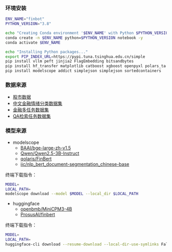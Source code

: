### 环境安装

```bash
ENV_NAME="finbot"
PYTHON_VERSION="3.8"

echo "Creating Conda environment '$ENV_NAME' with Python $PYTHON_VERSION..."
conda create -n $ENV_NAME python=$PYTHON_VERSION notebook -y
conda activate $ENV_NAME

echo "Installing Python packages..."
export PIP_INDEX_URL=https://pypi.tuna.tsinghua.edu.cn/simple
pip install vllm peft jinjia2 FlagEmbedding bitsandbytes
pip install hf_transfer matplotlib catboost xgboost openpyxl polars_ta
pip install modelscope addict simplejson simplejson sortedcontainers
```

### 数据来源

- [股市数据](https://github.com/chenditc/investment_data/releases/download/2024-08-09/qlib_bin.tar.gz)
- [中文金融情绪分类数据集](https://github.com/wwwxmu/Dataset-of-financial-news-sentiment-classification/blob/master/)
- [金融多任务数据集](https://hf-mirror.com/datasets/Maciel/FinCUGE-Instruction)
- [QA检索任务数据集](https://hf-mirror.com/datasets/AIR-Bench/qa_finance_zh)


### 模型来源

- modelscope
    - [BAAI/bge-large-zh-v1.5](https://modelscope.cn/models/AI-ModelScope/bge-large-zh-v1.5)
    - [Qwen/Qwen2.5-3B-Instruct]()
    - [qolaris/FinBert]()
    - [iic/nlp_bert_document-segmentation_chinese-base](https://modelscope.cn/models/iic/nlp_bert_document-segmentation_chinese-base/summary)  

终端下载指令：
```bash
MODEL=
LOCAL_PATH=
modelscope download --model $MODEL --local_dir $LOCAL_PATH
```

- huggingface
    - [openbmb/MiniCPM3-4B]()
    - [ProsusAI/finbert]()  

终端下载指令：
```bash
MODEL=
LOCAL_PATH=
huggingface-cli download --resume-download --local-dir-use-symlinks False $MODEL --local-dir $LOCAL_PATH
```